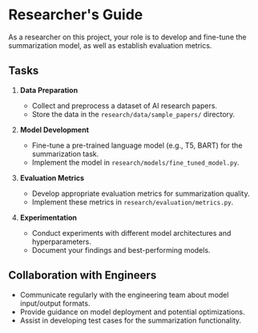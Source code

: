# Researcher's Guide

As a researcher on this project, your role is to develop and fine-tune the summarization model, as well as establish evaluation metrics.

## Tasks

1. **Data Preparation**
   - Collect and preprocess a dataset of AI research papers.
   - Store the data in the `research/data/sample_papers/` directory.

2. **Model Development**
   - Fine-tune a pre-trained language model (e.g., T5, BART) for the summarization task.
   - Implement the model in `research/models/fine_tuned_model.py`.

3. **Evaluation Metrics**
   - Develop appropriate evaluation metrics for summarization quality.
   - Implement these metrics in `research/evaluation/metrics.py`.

4. **Experimentation**
   - Conduct experiments with different model architectures and hyperparameters.
   - Document your findings and best-performing models.

## Collaboration with Engineers

- Communicate regularly with the engineering team about model input/output formats.
- Provide guidance on model deployment and potential optimizations.
- Assist in developing test cases for the summarization functionality.